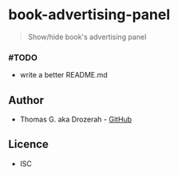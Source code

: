 # book-advertising-panel

> Show/hide book's advertising panel

### #TODO

* write a better README.md 

## Author

* Thomas G. aka Drozerah - [GitHub](https://github.com/Drozerah)

## Licence

* ISC
